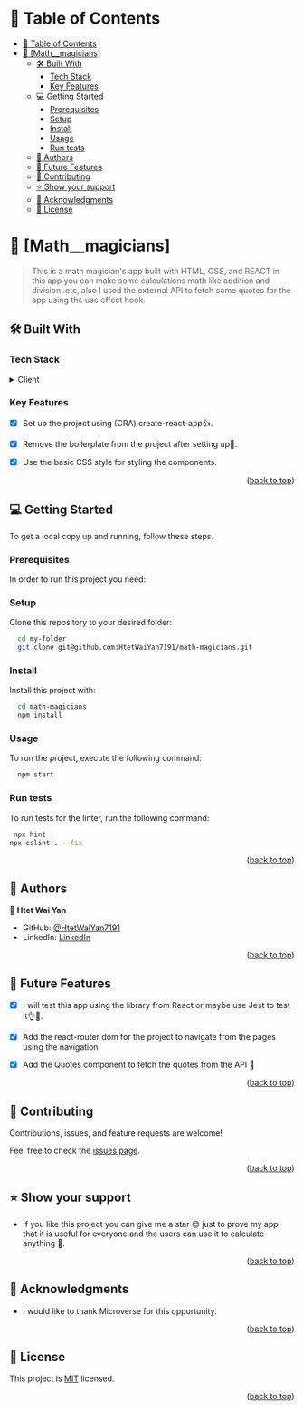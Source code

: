 
<!-- TABLE OF CONTENTS -->

# 📗 Table of Contents

- [📗 Table of Contents](#-table-of-contents)
- [📖 \[Math\_\_magicians\] ](#-math__magicians-)
  - [🛠 Built With ](#-built-with-)
    - [Tech Stack ](#tech-stack-)
    - [Key Features ](#key-features-)
  - [💻 Getting Started ](#-getting-started-)
    - [Prerequisites](#prerequisites)
    - [Setup](#setup)
    - [Install](#install)
    - [Usage](#usage)
    - [Run tests](#run-tests)
  - [👥 Authors ](#-authors-)
  - [🔭 Future Features ](#-future-features-)
  - [🤝 Contributing ](#-contributing-)
  - [⭐️ Show your support ](#️-show-your-support-)
  - [🙏 Acknowledgments](#-acknowledgments)
  - [📝 License ](#-license-)

<!-- PROJECT DESCRIPTION -->

# 📖 [Math__magicians] <a name="about-project"></a>

> This is a math magician's app built with HTML, CSS, and REACT in this app you can make some calculations math like addition and division..etc, also I used the external API to fetch some quotes for the app using the use effect hook.



## 🛠 Built With <a name="built-with"></a>

### Tech Stack <a name="tech-stack"></a>


<details>
  <summary>Client</summary>
  <ul>
    <li><a href="#">HTML</a></li>
    <li><a href="#">CSS</a></li>
    <li><a href="https://reactjs.org/">React.js</a></li>
  </ul>
</details>

### Key Features <a name="key-features"></a>

- [x] Set up the project using (CRA) create-react-app👍.
- [x] Remove the boilerplate from the project after setting up💯.
- [x] Use the basic CSS style for styling the components.



<p align="right">(<a href="#readme-top">back to top</a>)</p>

## 💻 Getting Started <a name="getting-started"></a>



To get a local copy up and running, follow these steps.

### Prerequisites

In order to run this project you need:


### Setup

Clone this repository to your desired folder:


```sh
  cd my-folder
  git clone git@github.com:HtetWaiYan7191/math-magicians.git
```


### Install

Install this project with:
```sh
  cd math-magicians
  npm install
```

### Usage

To run the project, execute the following command:

```sh
  npm start
```


### Run tests

To run tests for the linter, run the following command:

```sh
 npx hint .
npx eslint . --fix
```

<p align="right">(<a href="#readme-top">back to top</a>)</p>

<!-- AUTHORS -->

## 👥 Authors <a name="authors"></a>

👤 **Htet Wai Yan**

- GitHub: [@HtetWaiYan7191](https://github.com/HtetWaiYan7191)
- LinkedIn: [LinkedIn](https://www.linkedin.com/in/htet-wai-yan-903354263/)

<p align="right">(<a href="#readme-top">back to top</a>)</p>

<!-- FUTURE FEATURES -->

## 🔭 Future Features <a name="future-features"></a>



- [x] I will test this app using the library from React or maybe use Jest to test it👌💯.
- [x] Add the react-router dom for the project to navigate from the pages using the navigation
- [x] Add the Quotes component to fetch the quotes from the API 🚀


<p align="right">(<a href="#readme-top">back to top</a>)</p>

<!-- CONTRIBUTING -->

## 🤝 Contributing <a name="contributing"></a>

Contributions, issues, and feature requests are welcome!

Feel free to check the [issues page](https://github.com/HtetWaiYan7191/math-magicians/issues).

<p align="right">(<a href="#readme-top">back to top</a>)</p>

<!-- SUPPORT -->

## ⭐️ Show your support <a name="support"></a>

- If you like this project you can give me a star 😊 just to prove my app that it is useful for everyone and the users can use it to calculate anything 💯.


<p align="right">(<a href="#readme-top">back to top</a>)</p>

## 🙏 Acknowledgments

- I would like to thank Microverse for this opportunity.

<p align="right">(<a href="#readme-top">back to top</a>)</p>
<!-- LICENSE -->

## 📝 License <a name="license"></a>

This project is [MIT](https://github.com/HtetWaiYan7191/math-magicians/blob/project-set-up/MIT.md) licensed.

<p align="right">(<a href="#readme-top">back to top</a>)</p>

